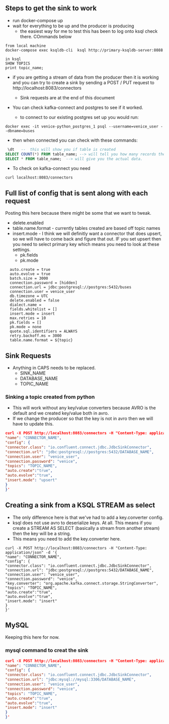 ## Steps to get the sink to work

- run docker-compose up
- wait for everything to be up and the producer is producing
  - the easiest way for me to test this has been to log onto ksql check there. COmmands below

```
from local machine
docker-compose exec ksqldb-cli  ksql http://primary-ksqldb-server:8088

in ksql
SHOW TOPICS
print topic_name;
```

- if you are getting a stream of data from the producer then it is working and you can try to create a sink by sending a POST / PUT request to http://localhost:8083/connectors

  - Sink requests are at the end of this document

- You can check kafka-connect and postgres to see if it worked.
  - to connect to our existing postgres set up you would run:

```
docker exec -it venice-python_postgres_1 psql --username=venice_user --dbname=buses
```

- then when connected you can check with these commands:

```sql
 \dt   --  this will show you if table is created
SELECT COUNT(*) FROM table_name; --> will tell you how many records there are. If you run that every couple of seconds you'll see new records are being added
SELECT * FROM table_name;  --> will give you the actual data.
```

- To check on kafka-connect you need

```
curl localhost:8083/connectors
```

## Full list of config that is sent along with each request

Posting this here because there might be some that we want to tweak.

- delete.enabled
- table.name.format - currently tables created are based off topic names
- insert.mode - I think we will definitly want a connector that does upsert, so we will have to come back and figure that out. IF you set upsert then you need to select primary key which means you need to look at these settings.
  - pk.fields
  - pk.mode

```
  auto.create = true
  auto.evolve = true
  batch.size = 3000
  connection.password = [hidden]
  connection.url = jdbc:postgresql://postgres:5432/buses
  connection.user = venice_user
  db.timezone = UTC
  delete.enabled = false
  dialect.name =
  fields.whitelist = []
  insert.mode = insert
  max.retries = 10
  pk.fields = []
  pk.mode = none
  quote.sql.identifiers = ALWAYS
  retry.backoff.ms = 3000
  table.name.format = ${topic}
```

## Sink Requests

- Anything in CAPS needs to be replaced.
  - SINK_NAME
  - DATABASE_NAME
  - TOPIC_NAME

### Sinking a topic created from python

- This will work without any key/value converters because AVRO is the default and we created key/value both in avro.
- If we change the producer so that the key is not in avro then we will have to update this.

```json
curl -X POST http://localhost:8083/connectors -H "Content-Type: application/json" -d '{
"name": "CONNECTOR_NAME",
"config": {
"connector.class": "io.confluent.connect.jdbc.JdbcSinkConnector",
"connection.url": "jdbc:postgresql://postgres:5432/DATABASE_NAME",
"connection.user": "venice_user",
"connection.password": "venice",
"topics": "TOPIC_NAME",
"auto.create":"true",
"auto.evolve":"true",
"insert.mode": "upsert"
}
}'
```

## Creating a sink from a KSQL STREAM as select

- The only difference here is that we've had to add a key.converter config.
- ksql does not use avro to deserialize keys. At all. This means if you create a STREAM AS SELECT (basically a stream from another stream) then the key will be a string.
- This means you need to add the key.converter here.

```
curl -X POST http://localhost:8083/connectors -H "Content-Type: application/json" -d '{
"name": "CONNECTOR_NAME",
"config": {
"connector.class": "io.confluent.connect.jdbc.JdbcSinkConnector",
"connection.url": "jdbc:postgresql://postgres:5432/DATABASE_NAME",
"connection.user": "venice_user",
"connection.password": "venice",
"key.converter": "org.apache.kafka.connect.storage.StringConverter",
"topics": "TOPIC_NAME",
"auto.create":"true",
"auto.evolve":"true",
"insert.mode": "insert"
}
}'
```

## MySQL

Keeping this here for now.

### mysql command to creat the sink

```json
curl -X POST http://localhost:8083/connectors -H "Content-Type: application/json" -d '{
"name": "CONNECTOR_NAME",
"config": {
"connector.class": "io.confluent.connect.jdbc.JdbcSinkConnector",
"connection.url": "jdbc:mysql://mysql:3306/DATABASE_NAME",
"connection.user": "venice_user",
"connection.password": "venice",
"topics": "TOPIC_NAME",
"auto.create":"true",
"auto.evolve":"true",
"insert.mode": "insert"
}
}'
```
